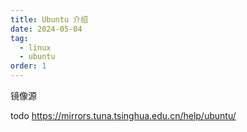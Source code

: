 ```yaml
---
title: Ubuntu 介绍
date: 2024-05-04
tag:
  - linux
  - ubuntu
order: 1
---
```


镜像源

todo https://mirrors.tuna.tsinghua.edu.cn/help/ubuntu/
